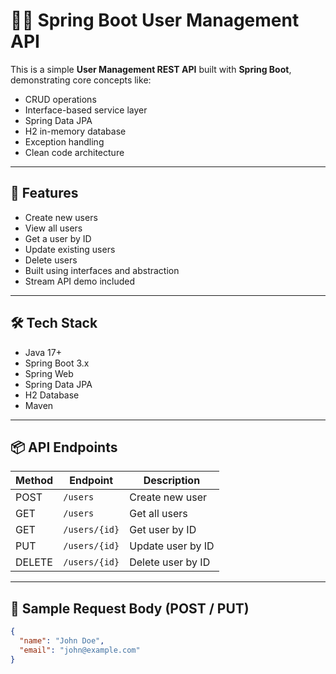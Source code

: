 # 🧑‍💼 Spring Boot User Management API

This is a simple **User Management REST API** built with **Spring Boot**, demonstrating core concepts like:
- CRUD operations
- Interface-based service layer
- Spring Data JPA
- H2 in-memory database
- Exception handling
- Clean code architecture

---

## 🚀 Features

- Create new users
- View all users
- Get a user by ID
- Update existing users
- Delete users
- Built using interfaces and abstraction
- Stream API demo included

---

## 🛠 Tech Stack

- Java 17+
- Spring Boot 3.x
- Spring Web
- Spring Data JPA
- H2 Database
- Maven

---

## 📦 API Endpoints

| Method | Endpoint       | Description         |
|--------|----------------|---------------------|
| POST   | `/users`       | Create new user     |
| GET    | `/users`       | Get all users       |
| GET    | `/users/{id}`  | Get user by ID      |
| PUT    | `/users/{id}`  | Update user by ID   |
| DELETE | `/users/{id}`  | Delete user by ID   |

---

## 🧪 Sample Request Body (POST / PUT)

```json
{
  "name": "John Doe",
  "email": "john@example.com"
}
